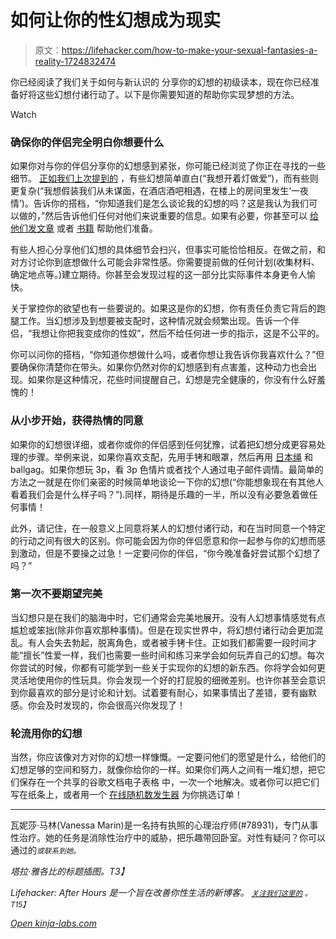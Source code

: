 # 如何让你的性幻想成为现实

> 原文：<https://lifehacker.com/how-to-make-your-sexual-fantasies-a-reality-1724832474>

你已经阅读了我们关于如何与新认识的 分享你的幻想的初级读本，现在你已经准备好将这些幻想付诸行动了。以下是你需要知道的帮助你实现梦想的方法。

Watch

### 确保你的伴侣完全明白你想要什么

如果你对与你的伴侣分享你的幻想感到紧张，你可能已经浏览了你正在寻找的一些细节。 [正如我们上次提到的](https://lifehacker.com/the-shy-persons-guide-to-sharing-your-sexual-fantasies-1723774332) ，有些幻想简单直白(“我想开着灯做爱”)，而有些则更复杂(“我想假装我们从未谋面，在酒店酒吧相遇，在楼上的房间里发生‘一夜情’)。告诉你的搭档，“你知道我们是怎么谈论我的幻想的吗？这是我认为我们可以做的，”然后告诉他们任何对他们来说重要的信息。如果有必要，你甚至可以 [给他们发文章](http://afterhours.lifehacker.com/how-to-have-sex-on-the-beach-1716267021#_ga=1.137145008.1824013664.1438716659) 或者 [书籍](http://www.amazon.com/101-Realistic-Introduction-Jay-Wiseman/dp/0963976389/ref=sr_1_3?asc_campaign=InlineText&asc_refurl=https://lifehacker.com/how-to-make-your-sexual-fantasies-a-reality-1724832474&asc_source=&ie=UTF8&keywords=bdsm&qid=1439847299&s=books&sr=1-3&tag=kinjalifehackerlink-20) 帮助他们准备。

有些人担心分享他们幻想的具体细节会扫兴，但事实可能恰恰相反。在做之前，和对方讨论你到底想做什么可能会非常性感。你需要提前做的任何计划(收集材料、确定地点等。)建立期待。你甚至会发现过程的这一部分比实际事件本身更令人愉快。

关于掌控你的欲望也有一些要说的。如果这是你的幻想，你有责任负责它背后的跑腿工作。当幻想涉及到想要被支配时，这种情况就会频繁出现。告诉一个伴侣，“我想让你把我变成你的性奴”，然后不给任何进一步的指示，这是不公平的。

你可以问你的搭档，“你知道你想做什么吗，或者你想让我告诉你我喜欢什么？”但要确保你清楚你在带头。如果你仍然对你的幻想感到有点害羞，这种动力也会出现。如果你是这种情况，花些时间提醒自己，幻想是完全健康的，你没有什么好羞愧的！

### 从小步开始，获得热情的同意

如果你的幻想很详细，或者你或你的伴侣感到任何犹豫，试着把幻想分成更容易处理的步骤。举例来说，如果你喜欢支配，先用手铐和眼罩，然后再用 [日本绳](https://en.wikipedia.org/wiki/Japanese_bondage) 和 ballgag。如果你想玩 3p，看 3p 色情片或者找个人通过电子邮件调情。最简单的方法之一就是在你们亲密的时候简单地谈论一下你的幻想(“你能想象现在有其他人看着我们会是什么样子吗？”).同样，期待是乐趣的一半，所以没有必要急着做任何事情！

此外，请记住，在一般意义上同意将某人的幻想付诸行动，和在当时同意一个特定的行动之间有很大的区别。你可能会因为你的伴侣愿意和你一起参与你的幻想而感到激动，但是不要操之过急！一定要问你的伴侣，“你今晚准备好尝试那个幻想了吗？”

### 第一次不要期望完美

当幻想只是在我们的脑海中时，它们通常会完美地展开。没有人幻想事情感觉有点尴尬或笨拙(除非你喜欢那种事情)。但是在现实世界中，将幻想付诸行动会更加混乱。有人会失去勃起，脱离角色，或者被手铐卡住。正如我们都需要一段时间才能“擅长”性爱一样，我们也需要一些时间和练习来学会如何玩弄自己的幻想。每次你尝试的时候，你都有可能学到一些关于实现你的幻想的新东西。你将学会如何更灵活地使用你的性玩具。你会发现一个好的打屁股的细微差别。也许你甚至会意识到你最喜欢的部分是讨论和计划。试着要有耐心，如果事情出了差错，要有幽默感。你会及时发现的，你会很高兴你发现了！

### 轮流用你的幻想

当然，你应该像对方对你的幻想一样慷慨。一定要问他们的愿望是什么，给他们的幻想足够的空间和努力，就像你给你的一样。如果你们两人之间有一堆幻想，把它们保存在一个共享的谷歌文档电子表格 中，一次一个地解决。或者你可以把它们写在纸条上，或者用一个 [在线随机数发生器](https://www.random.org/) 为你挑选订单！

* * *

瓦妮莎·马林(Vanessa Marin)是一名持有执照的心理治疗师(#78931)，专门从事性治疗。她的任务是消除性治疗中的威胁，把乐趣带回卧室。对性有疑问？你可以通过的[<small></small>](mailto:Vanessa.Marin@Lifehacker.com)*<small>*或联系到她。*</small>* 

*塔拉·雅各比的标题插图。T3】*

*Lifehacker: After Hours 是一个旨在改善你性生活的新博客。 [<small>*关注我们这里的*</small>](https://twitter.com/LHAfterHours) <small>*。*T15】</small>*

*[Open *kinja-labs.com*](http://kinja-labs.com/related-widget/?posts=1698270354,1723368875,1716267021&title=Some%20Ideas%20to%20Get%20You%20Started)*